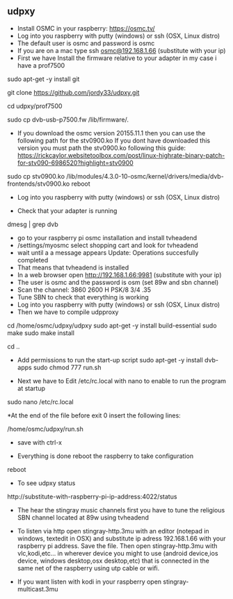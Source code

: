 ## udpxy ##
* Install OSMC in your raspberry: https://osmc.tv/
* Log into you raspberry with putty (windows) or ssh (OSX, Linux distro)
* The default user is osmc and password is osmc
* If you are on a mac type ssh osmc@192.168.1.66 (substitute with your ip)
* First we have Install the firmware relative to your adapter in my case i have a prof7500

sudo apt-get -y install git

git clone https://github.com/jordy33/udpxy.git

cd udpxy/prof7500

sudo cp dvb-usb-p7500.fw /lib/firmware/.
* If you download the osmc version 20155.11.1 then you can use the following path for the stv0900.ko If you dont have downloaded this version you must path the stv0900.ko following this guide: https://rickcaylor.websitetoolbox.com/post/linux-highrate-binary-patch-for-stv090-6986520?highlight=stv0900

sudo cp stv0900.ko /lib/modules/4.3.0-10-osmc/kernel/drivers/media/dvb-frontends/stv0900.ko
reboot

* Log into you raspberry with putty (windows) or ssh (OSX, Linux distro)

* Check that your adapter is running

dmesg | grep dvb

* go to your raspberry pi osmc installation and install tvheadend 
* /settings/myosmc  select shopping cart and look for tvheadend
* wait until a a message appears Update: Operations succesfully completed
* That means that tvheadend is installed
* In a web browser open http://192.168.1.66:9981 (substitute with your ip)
* The user is osmc and the password is osm (set 89w and sbn channel)
* Scan the channel: 3860 2600 H PSK/8 3/4 .35
* Tune SBN to check that everything is working
* Log into you raspberry with putty (windows) or ssh (OSX, Linux distro)
* Then we have to compile udpproxy

cd /home/osmc/udpxy/udpxy
sudo apt-get -y install build-essential 
sudo make
sudo make install

cd ..

* Add permissions to run the start-up script
sudo apt-get -y install dvb-apps
sudo chmod 777 run.sh

* Next we have to Edit /etc/rc.local with nano to enable to run the program at startup

sudo nano /etc/rc.local

*At the end of the file before exit 0 insert the following lines:

/home/osmc/udpxy/run.sh

* save with ctrl-x

* Everything is done reboot the raspberry to take configuration

reboot

* To see udpxy status

http://substitute-with-raspberry-pi-ip-address:4022/status

* The hear the stingray music channels first you have to tune the religious SBN channel located at 89w using tvheadend

* To listen via http open stingray-http.3mu with an editor (notepad in windows, textedit in OSX) and substitute ip adress 192.168.1.66 with your raspberry pi address. Save the file. Then open stingray-http.3mu with vlc,kodi,etc... in wherever device you might to use (android device,ios device, windows desktop,osx desktop,etc) that is connected in the same net of the raspberry using utp cable or wifi.

* If you want listen with kodi in your raspberry open stingray-multicast.3mu

